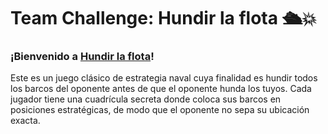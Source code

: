 # Team Challenge: Hundir la flota 🛳️💥

### ¡Bienvenido a [Hundir la flota](https://instructions.hasbro.com/api/download/A3264_en-us_Battleship-Classic-Board-Game-Strategy-Game.pdf)!

Este es un juego clásico de estrategia naval cuya finalidad es hundir todos los barcos del oponente antes de que el oponente hunda los tuyos. 
Cada jugador tiene una cuadrícula secreta donde coloca sus barcos en posiciones estratégicas, de modo que el oponente no sepa su ubicación exacta.